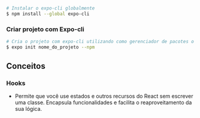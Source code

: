 ## 


```bash
# Instalar o expo-cli globalmente
$ npm install --global expo-cli
```


### Criar projeto com Expo-cli
 ```bash
# Cria o projeto com expo-cli utilizando como gerenciador de pacotes o npm
 $ expo init nome_do_projeto --npm
 
 ```

## Conceitos

### Hooks 
* Permite que você use estados e outros recursos do React sem escrever uma classe. Encapsula funcionalidades e facilita o reaproveitamento da sua lógica.